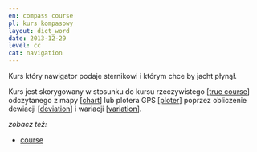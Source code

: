 ```yaml
---
en: compass course
pl: kurs kompasowy
layout: dict_word
date: 2013-12-29
level: cc
cat: navigation
---
```


Kurs który nawigator podaje sternikowi i którym chce by jacht płynął.

Kurs jest skorygowany w stosunku do kursu rzeczywistego [[true course](/dict/true-course.html)] 
odczytanego z mapy [[chart](/dict/chart.html)] lub plotera GPS [[ploter](/dict/ploter.html)] 
poprzez obliczenie dewiacji [[deviation](/dict/deviation.html)] 
i wariacji [[variation](/dict/variation.html)].

*zobacz też:*

* [course](/dict/course.html)